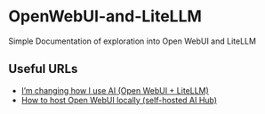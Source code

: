 # OpenWebUI-and-LiteLLM
Simple Documentation of exploration into Open WebUI and LiteLLM

## Useful URLs
- [I’m changing how I use AI (Open WebUI + LiteLLM) ](https://www.youtube.com/watch?v=nQCOTzS5oU0)
- [How to host Open WebUI locally (self-hosted AI Hub)](https://www.youtube.com/watch?v=JJ_0-pAOIEk)
